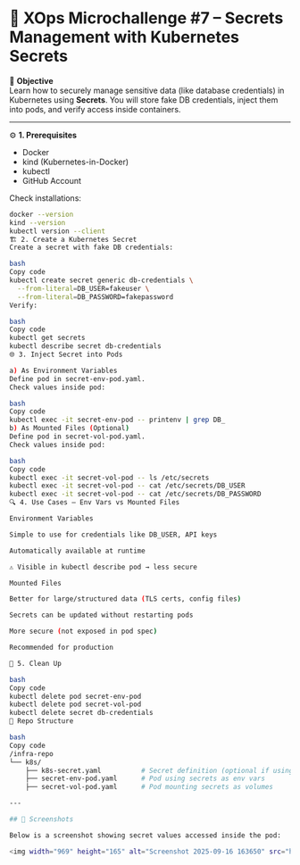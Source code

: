 # 🚀 XOps Microchallenge #7 – Secrets Management with Kubernetes Secrets

📌 **Objective**  
Learn how to securely manage sensitive data (like database credentials) in Kubernetes using **Secrets**. You will store fake DB credentials, inject them into pods, and verify access inside containers.

---

⚙️ **1. Prerequisites**  
- Docker  
- kind (Kubernetes-in-Docker)  
- kubectl  
- GitHub Account  

Check installations:  
```bash
docker --version
kind --version
kubectl version --client
🏗️ 2. Create a Kubernetes Secret
Create a secret with fake DB credentials:

bash
Copy code
kubectl create secret generic db-credentials \
  --from-literal=DB_USER=fakeuser \
  --from-literal=DB_PASSWORD=fakepassword
Verify:

bash
Copy code
kubectl get secrets
kubectl describe secret db-credentials
🌐 3. Inject Secret into Pods

a) As Environment Variables
Define pod in secret-env-pod.yaml.
Check values inside pod:

bash
Copy code
kubectl exec -it secret-env-pod -- printenv | grep DB_
b) As Mounted Files (Optional)
Define pod in secret-vol-pod.yaml.
Check values inside pod:

bash
Copy code
kubectl exec -it secret-vol-pod -- ls /etc/secrets
kubectl exec -it secret-vol-pod -- cat /etc/secrets/DB_USER
kubectl exec -it secret-vol-pod -- cat /etc/secrets/DB_PASSWORD
🔍 4. Use Cases – Env Vars vs Mounted Files

Environment Variables

Simple to use for credentials like DB_USER, API keys

Automatically available at runtime

⚠️ Visible in kubectl describe pod → less secure

Mounted Files

Better for large/structured data (TLS certs, config files)

Secrets can be updated without restarting pods

More secure (not exposed in pod spec)

Recommended for production

🧹 5. Clean Up

bash
Copy code
kubectl delete pod secret-env-pod
kubectl delete pod secret-vol-pod
kubectl delete secret db-credentials
📂 Repo Structure

bash
Copy code
/infra-repo
└── k8s/
    ├── k8s-secret.yaml          # Secret definition (optional if using kubectl create)
    ├── secret-env-pod.yaml      # Pod using secrets as env vars
    ├── secret-vol-pod.yaml      # Pod mounting secrets as volumes

---

## 📸 Screenshots

Below is a screenshot showing secret values accessed inside the pod:

<img width="969" height="165" alt="Screenshot 2025-09-16 163650" src="https://github.com/user-attachments/assets/a2c1e488-8f60-48f3-b95d-f6f89995c3b8" />
